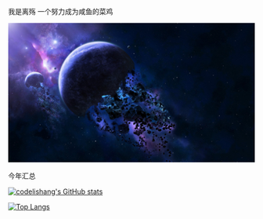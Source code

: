 我是离殇
一个努力成为咸鱼的菜鸡

[![image](https://github.com/codelishang/codelishang/blob/main/img/5.jpg)](https://github.com/codelishang/codelishang/blob/main/img/5.jpg)

今年汇总

[![codelishang's GitHub stats](https://github-readme-stats.vercel.app/api?username=codelishang&show_icons=true&theme=radical)](https://codelishang.github.io/)

[![Top Langs](https://github-readme-stats.vercel.app/api/top-langs/?username=codelishang)](https://github.com/codelishang/codelishang/blob/main/img/6.jpg)
